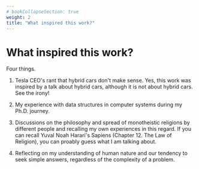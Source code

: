 ```yaml
---
# bookCollapseSection: true
weight: 2
title: "What inspired this work?"
---
```


# What inspired this work?

Four things.

1. Tesla CEO's rant that hybrid cars don't make sense. Yes, this work was inspired by a talk about hybrid cars, although it is not about hybrid cars. See the irony!

2. My experience with data structures in computer systems during my Ph.D. journey.

3. Discussions on the philosophy and spread of monotheistic religions by different people and recalling my own experiences in this regard. If you can recall Yuval Noah Harari's Sapiens (Chapter 12. The Law of Religion), you can proably guess what I am talking about.

4. Reflecting on my understanding of human nature and our tendency to seek simple answers, regardless of the complexity of a problem.

